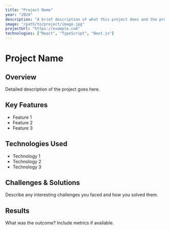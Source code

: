 ```yaml
---
title: "Project Name"
year: "2024"
description: "A brief description of what this project does and the problem it solves. Keep this concise but informative."
image: "/path/to/project/image.jpg"
projectUrl: "https://example.com"
technologies: ["React", "TypeScript", "Next.js"]
---
```


# Project Name

## Overview
Detailed description of the project goes here.

## Key Features
- Feature 1
- Feature 2
- Feature 3

## Technologies Used
- Technology 1
- Technology 2
- Technology 3

## Challenges & Solutions
Describe any interesting challenges you faced and how you solved them.

## Results
What was the outcome? Include metrics if available. 